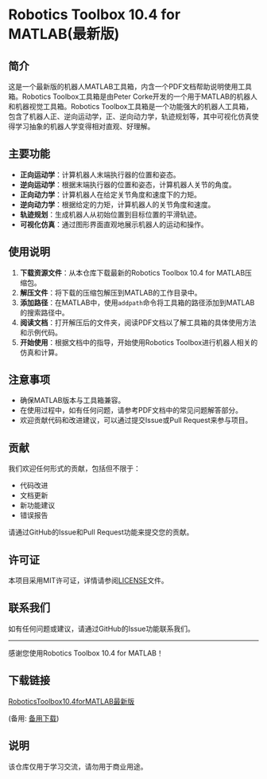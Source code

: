 # Robotics Toolbox 10.4 for MATLAB(最新版)

## 简介

这是一个最新版的机器人MATLAB工具箱，内含一个PDF文档帮助说明使用工具箱。Robotics Toolbox工具箱是由Peter Corke开发的一个用于MATLAB的机器人和机器视觉工具箱。Robotics Toolbox工具箱是一个功能强大的机器人工具箱，包含了机器人正、逆向运动学，正、逆向动力学，轨迹规划等，其中可视化仿真使得学习抽象的机器人学变得相对直观、好理解。

## 主要功能

- **正向运动学**：计算机器人末端执行器的位置和姿态。
- **逆向运动学**：根据末端执行器的位置和姿态，计算机器人关节的角度。
- **正向动力学**：计算机器人在给定关节角度和速度下的力矩。
- **逆向动力学**：根据给定的力矩，计算机器人的关节角度和速度。
- **轨迹规划**：生成机器人从初始位置到目标位置的平滑轨迹。
- **可视化仿真**：通过图形界面直观地展示机器人的运动和操作。

## 使用说明

1. **下载资源文件**：从本仓库下载最新的Robotics Toolbox 10.4 for MATLAB压缩包。
2. **解压文件**：将下载的压缩包解压到MATLAB的工作目录中。
3. **添加路径**：在MATLAB中，使用`addpath`命令将工具箱的路径添加到MATLAB的搜索路径中。
4. **阅读文档**：打开解压后的文件夹，阅读PDF文档以了解工具箱的具体使用方法和示例代码。
5. **开始使用**：根据文档中的指导，开始使用Robotics Toolbox进行机器人相关的仿真和计算。

## 注意事项

- 确保MATLAB版本与工具箱兼容。
- 在使用过程中，如有任何问题，请参考PDF文档中的常见问题解答部分。
- 欢迎贡献代码和改进建议，可以通过提交Issue或Pull Request来参与项目。

## 贡献

我们欢迎任何形式的贡献，包括但不限于：

- 代码改进
- 文档更新
- 新功能建议
- 错误报告

请通过GitHub的Issue和Pull Request功能来提交您的贡献。

## 许可证

本项目采用MIT许可证，详情请参阅[LICENSE](LICENSE)文件。

## 联系我们

如有任何问题或建议，请通过GitHub的Issue功能联系我们。

---

感谢您使用Robotics Toolbox 10.4 for MATLAB！

## 下载链接
[RoboticsToolbox10.4forMATLAB最新版](https://pan.quark.cn/s/08a6eeb4fba9) 

(备用: [备用下载](https://pan.baidu.com/s/1on-b1mjVpB5_bHLJrtTONw?pwd=1234))

## 说明

该仓库仅用于学习交流，请勿用于商业用途。
